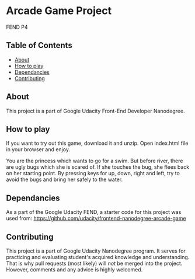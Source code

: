 # Arcade Game Project

FEND P4

## Table of Contents

* [About](#about)
* [How to play](#howtoplay)
* [Dependancies](#dependancies)
* [Contributing](#contributing)

## About

This project is a part of Google Udacity Front-End Developer Nanodegree.

## How to play

If you want to try out this game, download it and unzip. Open index.html file in your browser and enjoy.

You are the princess which wants to go for a swim. But before river, there are ugly bugs which she is scared of. If she touches the bug, she flees back on her starting point. By pressing keys for up, down, right and left, try to avoid the bugs and bring her safely to the water.

## Dependancies

As a part of the Google Udacity FEND, a starter code for this project was used from: https://github.com/udacity/frontend-nanodegree-arcade-game

## Contributing

This project is a part of Google Udacity Nanodegree program. It serves for practicing and evaluating student's acquired knowledge and understanding. That is why pull requests (most likely) will _not_ be merged into the project. However, comments and any advice is highly welcomed.
